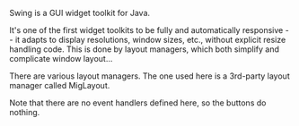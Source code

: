 Swing is a GUI widget toolkit for Java.

It's one of the first widget toolkits to be fully and automatically responsive -- it adapts
to display resolutions, window sizes, etc., without explicit resize handling code. This is
done by layout managers, which both simplify and complicate window layout...

There are various layout managers. The one used here is a 3rd-party layout manager
called MigLayout.

Note that there are no event handlers defined here, so the buttons do nothing.
